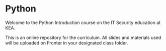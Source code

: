 # Python

Welcome to the Python Introduction course on the IT Security education at KEA.

This is an online repository for the curriculum. All slides and materials used will be uploaded on Fronter in your designated class folder. 
